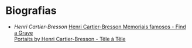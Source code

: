 # Biografias

+ *Henri Cartier-Bresson*
[Henri Cartier-Bresson Memoriais famosos - Find a Grave](https://pt.findagrave.com/memorial/9268330/henri-cartier-bresson)  
[Portaits by Henri Cartier-Bresson - Têle à Têle](https://www.npg.si.edu/exh/cb/index-int2.htm)  
